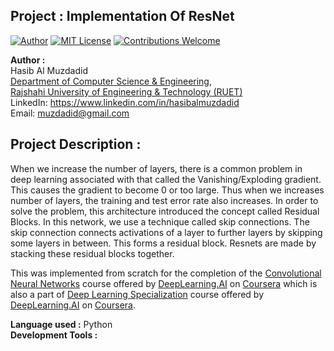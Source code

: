 ## Project : Implementation Of ResNet
[![Author](https://img.shields.io/badge/Author-Hasib%20Al%20Muzdadid-blue)](https://github.com/HasibAlMuzdadid)
[![MIT License](https://img.shields.io/badge/License-MIT%20License-important)](https://github.com/HasibAlMuzdadid/ResNet/blob/main/LICENSE)
[![Contributions Welcome](https://img.shields.io/badge/Contributions-Welcome-brightgreen.svg?style=flat)](https://github.com/HasibAlMuzdadid/ResNet)


**Author :** </br>
Hasib Al Muzdadid </br>
[Department of Computer Science & Engineering](https://www.cse.ruet.ac.bd/), </br>
[Rajshahi University of Engineering & Technology (RUET)](https://www.ruet.ac.bd/) </br>
LinkedIn: https://www.linkedin.com/in/hasibalmuzdadid </br>
Email: muzdadid@gmail.com

## Project Description :
When we increase the number of layers, there is a common problem in deep learning associated with that called the Vanishing/Exploding gradient. This causes the gradient to become 0 or too large. Thus when we increases number of layers, the training and test error rate also increases. In order to solve the problem, this architecture introduced the concept called Residual Blocks. In this network, we use a technique called skip connections. The skip connection connects activations of a layer to further layers by skipping some layers in between. This forms a residual block. Resnets are made by stacking these residual blocks together. 

This was implemented from scratch for the completion of the [Convolutional Neural Networks](https://www.coursera.org/learn/convolutional-neural-networks) course offered by [DeepLearning.AI](https://www.deeplearning.ai) on [Coursera](https://www.coursera.org) which is also a part of [Deep Learning Specialization](https://www.coursera.org/specializations/deep-learning) course offered by [DeepLearning.AI](https://www.deeplearning.ai) on [Coursera](https://www.coursera.org).


**Language used :** Python </br>
**Development Tools :**
